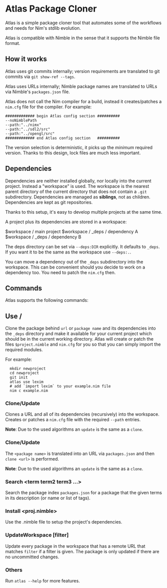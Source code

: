 # Atlas Package Cloner

Atlas is a simple package cloner tool that automates some of the
workflows and needs for Nim's stdlib evolution.

Atlas is compatible with Nimble in the sense that it supports the Nimble
file format.


## How it works

Atlas uses git commits internally; version requirements are translated
to git commits via `git show-ref --tags`.

Atlas uses URLs internally; Nimble package names are translated to URLs
via Nimble's  `packages.json` file.

Atlas does not call the Nim compiler for a build, instead it creates/patches
a `nim.cfg` file for the compiler. For example:

```
############# begin Atlas config section ##########
--noNimblePath
--path:"../nimx"
--path:"../sdl2/src"
--path:"../opengl/src"
############# end Atlas config section   ##########
```

The version selection is deterministic, it picks up the *minimum* required
version. Thanks to this design, lock files are much less important.


## Dependencies

Dependencies are neither installed globally, nor locally into the current
project. Instead a "workspace" is used. The workspace is the nearest parent
directory of the current directory that does not contain a `.git` subdirectory.
Dependencies are managed as **siblings**, not as children. Dependencies are
kept as git repositories.

Thanks to this setup, it's easy to develop multiple projects at the same time.

A project plus its dependencies are stored in a workspace:

  $workspace / main project
  $workspace / _deps / dependency A
  $workspace / _deps / dependency B

The deps directory can be set via `--deps:DIR` explicitly. It defaults to `_deps`.
If you want it to be the same as the workspace use `--deps:.`.

You can move a dependency out of the `_deps` subdirectory into the workspace.
This can be convenient should you decide to work on a dependency too. You need to
patch the `nim.cfg` then.


## Commands

Atlas supports the following commands:


## Use <url> / <package name>

Clone the package behind `url` or `package name` and its dependencies into
the `_deps` directory and make it available for your current project which
should be in the current working directory. Atlas will create or patch
the files `$project.nimble` and `nim.cfg` for you so that you can simply
import the required modules.

For example:

```
  mkdir newproject
  cd newproject
  git init
  atlas use lexim
  # add `import lexim` to your example.nim file
  nim c example.nim

```


### Clone/Update <url>

Clones a URL and all of its dependencies (recursively) into the workspace.
Creates or patches a `nim.cfg` file with the required `--path` entries.

**Note**: Due to the used algorithms an `update` is the same as a `clone`.


### Clone/Update <package name>

The `<package name>` is translated into an URL via `packages.json` and
then `clone <url>` is performed.

**Note**: Due to the used algorithms an `update` is the same as a `clone`.


### Search <term term2 term3 ...>

Search the package index `packages.json` for a package that the given terms
in its description (or name or list of tags).


### Install <proj.nimble>

Use the .nimble file to setup the project's dependencies.

### UpdateWorkspace [filter]

Update every package in the workspace that has a remote URL that
matches `filter` if a filter is given. The package is only updated
if there are no uncommitted changes.

### Others

Run `atlas --help` for more features.
